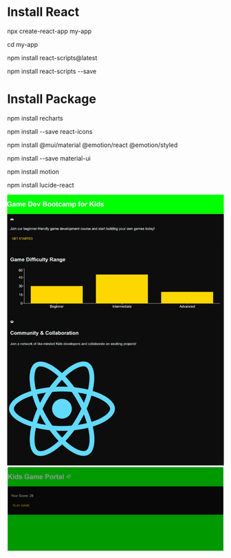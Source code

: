 # Install React
npx create-react-app my-app

cd my-app

npm install react-scripts@latest

npm install react-scripts --save

# Install Package  

 

npm install recharts 

npm install --save react-icons

npm install @mui/material @emotion/react @emotion/styled

npm install --save material-ui

npm install motion

npm install lucide-react

![alt text](https://github.com/SurawutSukkum/WebReactGame/blob/main/Screenshot_9-2-2025_17652_localhost.jpeg?raw=true)
![alt text](https://github.com/SurawutSukkum/WebReactGame/blob/main/Web4.PNG?raw=true)

